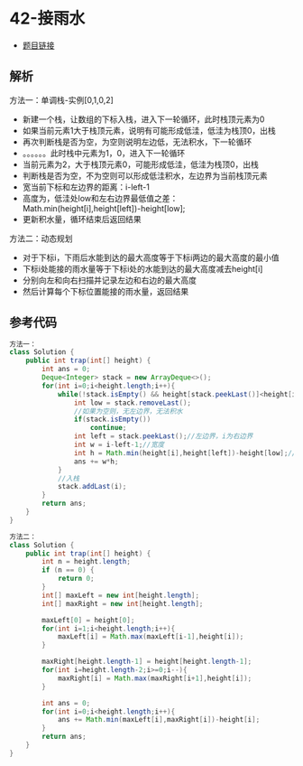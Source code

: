 # 42-接雨水

- [题目链接](https://leetcode-cn.com/problems/trapping-rain-water/submissions/)

## 解析

方法一：单调栈-实例[0,1,0,2]

- 新建一个栈，让数组的下标入栈，进入下一轮循环，此时栈顶元素为0
- 如果当前元素1大于栈顶元素，说明有可能形成低洼，低洼为栈顶0，出栈
- 再次判断栈是否为空，为空则说明左边低，无法积水，下一轮循环
- 。。。。。。此时栈中元素为1，0，进入下一轮循环
- 当前元素为2，大于栈顶元素0，可能形成低洼，低洼为栈顶0，出栈
- 判断栈是否为空，不为空则可以形成低洼积水，左边界为当前栈顶元素
- 宽当前下标和左边界的距离：i-left-1
- 高度为，低洼处low和左右边界最低值之差：Math.min(height[i],height[left])-height[low];
- 更新积水量，循环结束后返回结果

方法二：动态规划
- 对于下标i，下雨后水能到达的最大高度等于下标i两边的最大高度的最小值
- 下标i处能接的雨水量等于下标i处的水能到达的最大高度减去height[i]
- 分别向左和向右扫描并记录左边和右边的最大高度
- 然后计算每个下标位置能接的雨水量，返回结果



## 参考代码
```Java
方法一：
class Solution {
    public int trap(int[] height) {
        int ans = 0;
        Deque<Integer> stack = new ArrayDeque<>();
        for(int i=0;i<height.length;i++){
            while(!stack.isEmpty() && height[stack.peekLast()]<height[i]){
                int low = stack.removeLast();
                //如果为空则，无左边界，无法积水
                if(stack.isEmpty())
                    continue;
                int left = stack.peekLast();//左边界，i为右边界
                int w = i-left-1;//宽度
                int h = Math.min(height[i],height[left])-height[low];//高度
                ans += w*h;
            }
            //入栈
            stack.addLast(i); 
        }
        return ans;
    }
}

方法二：
class Solution {
    public int trap(int[] height) {
        int n = height.length;
        if (n == 0) {
            return 0;
        }
        int[] maxLeft = new int[height.length];
        int[] maxRight = new int[height.length];

        maxLeft[0] = height[0];
        for(int i=1;i<height.length;i++){
            maxLeft[i] = Math.max(maxLeft[i-1],height[i]);
        }

        maxRight[height.length-1] = height[height.length-1];
        for(int i=height.length-2;i>=0;i--){
            maxRight[i] = Math.max(maxRight[i+1],height[i]);
        }

        int ans = 0;
        for(int i=0;i<height.length;i++){
            ans += Math.min(maxLeft[i],maxRight[i])-height[i];
        }
        return ans;
    }
}
```
